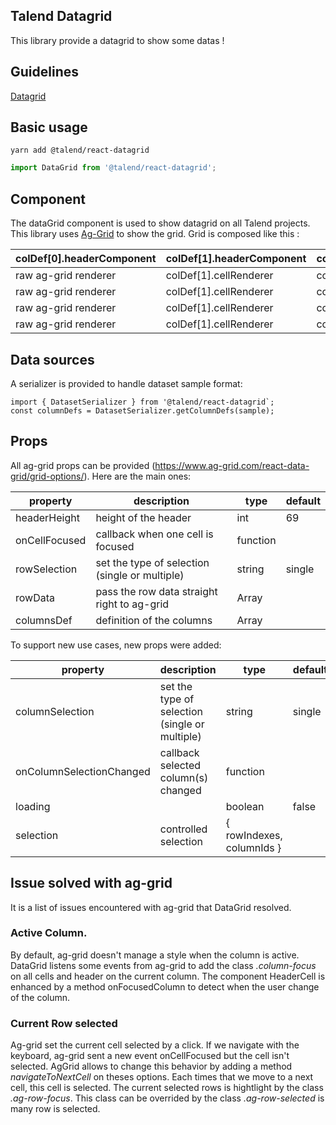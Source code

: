 ## Talend Datagrid

This library provide a datagrid to show some datas !

## Guidelines

[Datagrid](https://company-57688.frontify.com/document/92132#/navigation-layout/data-grid)

## Basic usage

```shell
yarn add @talend/react-datagrid
```

```javascript
import DataGrid from '@talend/react-datagrid';
```

## Component

The dataGrid component is used to show datagrid on all Talend projects. This library uses [Ag-Grid](http://ag-grid.com) to show the grid.
Grid is composed like this :

| colDef[0].headerComponent | colDef[1].headerComponent   | colDef[2].headerComponent |
|---------------------------|-----------------------------|---------------------------|
| raw ag-grid renderer      | colDef[1].cellRenderer      | colDef[2].cellRenderer   |
| raw ag-grid renderer      | colDef[1].cellRenderer      | colDef[2].cellRenderer    |
| raw ag-grid renderer      | colDef[1].cellRenderer      | colDef[2].cellRenderer    |
| raw ag-grid renderer      | colDef[1].cellRenderer      | colDef[2].cellRenderer    |

## Data sources

A serializer is provided to handle dataset sample format:
```
import { DatasetSerializer } from '@talend/react-datagrid`;
const columnDefs = DatasetSerializer.getColumnDefs(sample);
```

## Props

All ag-grid props can be provided (https://www.ag-grid.com/react-data-grid/grid-options/).
Here are the main ones:

| property        | description                                    | type          | default |
|-----------------|------------------------------------------------|---------------|---------|
| headerHeight    | height of the header                           | int           | 69      |
| onCellFocused   | callback when one cell is focused              | function      |         |
| rowSelection    | set the type of selection (single or multiple) | string        | single  |
| rowData         | pass the row data straight right to ag-grid    | Array         |         |
| columnsDef      | definition of the columns                      | Array<ColDef> |         |

To support new use cases, new props were added:

| property                 | description                                    | type                      | default |
|--------------------------|------------------------------------------------|---------------------------|---------|
| columnSelection          | set the type of selection (single or multiple) | string                    | single  |
| onColumnSelectionChanged | callback selected column(s) changed            | function                  |         |
| loading                  |                                                | boolean                   | false   |
| selection                | controlled selection                           | { rowIndexes, columnIds } |         |


## Issue solved with ag-grid

It is a list of issues encountered with ag-grid that DataGrid resolved.

### Active Column.

By default, ag-grid doesn't manage a style when the column is active. DataGrid listens some events from ag-grid to add the class _.column-focus_ on all cells and header on the current column.
The component HeaderCell is enhanced by a method onFocusedColumn to detect when the user change of the column.

### Current Row selected

Ag-grid set the current cell selected by a click. If we navigate with the keyboard, ag-grid sent a new event onCellFocused but the cell isn't selected. AgGrid allows to change this behavior by adding a method _navigateToNextCell_ on theses options. Each times that we move to a next cell, this cell is selected. The current selected rows is hightlight by the class _.ag-row-focus_. This class can be overrided by the class _.ag-row-selected_ is many row is selected.
